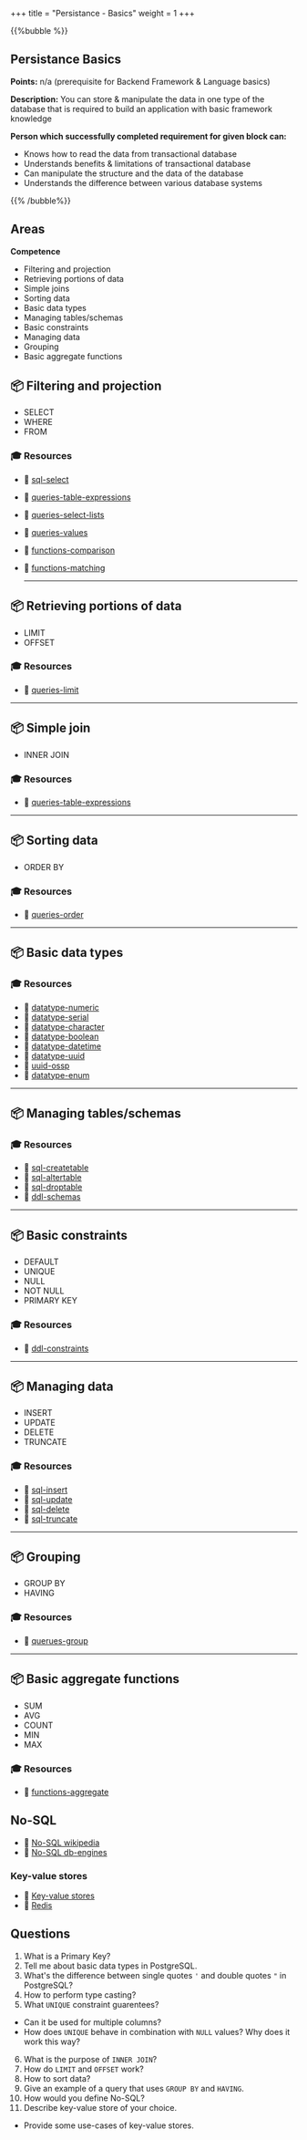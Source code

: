+++
title = "Persistance - Basics"
weight = 1
+++

{{%bubble %}}

## Persistance Basics

**Points:** n/a (prerequisite for Backend Framework & Language basics)

**Description:** You can store & manipulate the data in one type of the database that is required to build an application with basic framework knowledge

**Person which successfully completed requirement for given block can:** 

- Knows how to read the data from transactional database
- Understands benefits & limitations of transactional database
- Can manipulate the structure and the data of the database
- Understands the difference between various database systems

{{% /bubble%}}

## Areas

**Competence**

- Filtering and projection
- Retrieving portions of data
- Simple joins
- Sorting data
- Basic data types
- Managing tables/schemas
- Basic constraints
- Managing data
- Grouping
- Basic aggregate functions

## 📦 Filtering and projection

- SELECT
- WHERE
- FROM

### 🎓 Resources

- 📗 [sql-select](https://www.postgresql.org/docs/11/sql-select.html)
- 📗 [queries-table-expressions](https://www.postgresql.org/docs/11/queries-table-expressions.html)
- 📗 [queries-select-lists](https://www.postgresql.org/docs/11/queries-select-lists.html)
- 📗 [queries-values](https://www.postgresql.org/docs/11/queries-values.html)
- 📗 [functions-comparison](https://www.postgresql.org/docs/11/functions-comparison.html)
- 📗 [functions-matching](https://www.postgresql.org/docs/11/functions-matching.html)

    ---

## 📦 Retrieving portions of data

- LIMIT
- OFFSET

### 🎓 Resources

- 📗 [queries-limit](https://www.postgresql.org/docs/11/queries-limit.html)

---

## 📦 Simple join

- INNER JOIN

### 🎓 Resources

- 📗 [queries-table-expressions](https://www.postgresql.org/docs/11/static/queries-table-expressions.html)

---

## 📦 Sorting data

- ORDER BY


### 🎓 Resources

- 📗 [queries-order](https://www.postgresql.org/docs/11/static/queries-order.html)

---

## 📦 Basic data types

### 🎓 Resources
- 📗 [datatype-numeric](https://www.postgresql.org/docs/11/static/datatype-numeric.html)
- 📗 [datatype-serial](https://www.postgresql.org/docs/current/datatype-numeric.html#DATATYPE-SERIAL)
- 📗 [datatype-character](https://www.postgresql.org/docs/11/static/datatype-character.html)
- 📗 [datatype-boolean](https://www.postgresql.org/docs/11/static/datatype-boolean.html)
- 📗 [datatype-datetime](https://www.postgresql.org/docs/11/static/datatype-datetime.html)
- 📗 [datatype-uuid](https://www.postgresql.org/docs/11/static/datatype-uuid.html)
- 📗 [uuid-ossp](https://www.postgresql.org/docs/11/static/uuid-ossp.html)
- 📙 [datatype-enum](https://www.postgresql.org/docs/11/static/datatype-enum.html)

---

## 📦 Managing tables/schemas

### 🎓 Resources
- 📗 [sql-createtable](https://www.postgresql.org/docs/11/static/sql-createtable.html)
- 📗 [sql-altertable](https://www.postgresql.org/docs/11/static/sql-altertable.html)
- 📗 [sql-droptable](https://www.postgresql.org/docs/11/static/sql-droptable.html)
- 📗 [ddl-schemas](https://www.postgresql.org/docs/11/static/ddl-schemas.html)

---

## 📦 Basic constraints

- DEFAULT
- UNIQUE
- NULL
- NOT NULL
- PRIMARY KEY

### 🎓 Resources
- 📗 [ddl-constraints](https://www.postgresql.org/docs/11/static/ddl-constraints.html)

---

## 📦 Managing data

- INSERT
- UPDATE
- DELETE
- TRUNCATE

### 🎓 Resources

- 📗 [sql-insert](https://www.postgresql.org/docs/11/static/sql-insert.html)
- 📗 [sql-update](https://www.postgresql.org/docs/11/static/sql-update.html)
- 📗 [sql-delete](https://www.postgresql.org/docs/11/static/sql-delete.html)
- 📗 [sql-truncate](https://www.postgresql.org/docs/11/sql-truncate.html)

---

## 📦 Grouping

- GROUP BY
- HAVING

### 🎓 Resources
- 📗 [querues-group](https://www.postgresql.org/docs/11/static/queries-table-expressions.html#QUERIES-GROUP)

---

## 📦 Basic aggregate functions

- SUM
- AVG
- COUNT
- MIN
- MAX

### 🎓 Resources

- 📗 [functions-aggregate](https://www.postgresql.org/docs/11/static/functions-aggregate.html)

## No-SQL

- 📗 [No-SQL wikipedia](https://en.wikipedia.org/wiki/NoSQL)
- 📗 [No-SQL db-engines](https://db-engines.com/en/article/NoSQL)

### Key-value stores

- 📗 [Key-value stores](https://db-engines.com/en/article/Key-value+Stores)
- 📙 [Redis](https://db-engines.com/en/system/Redis)

## Questions

1. What is a Primary Key?
2. Tell me about basic data types in PostgreSQL.
3. What's the difference between single quotes `'` and double quotes `"` in PostgreSQL?
4. How to perform type casting?
5. What `UNIQUE` constraint guarentees?
- Can it be used for multiple columns?
- How does `UNIQUE` behave in combination with `NULL` values? Why does it work this way?
6. What is the purpose of `INNER JOIN`? 
7. How do `LIMIT` and `OFFSET` work?
8. How to sort data?
9. Give an example of a query that uses `GROUP BY` and `HAVING`.
10. How would you define No-SQL?
11. Describe key-value store of your choice.
- Provide some use-cases of key-value stores.
